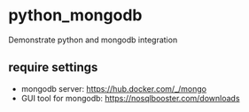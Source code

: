 # python_mongodb
Demonstrate python and mongodb integration
## require settings
- mongodb server: https://hub.docker.com/_/mongo
- GUI tool for mongodb: https://nosqlbooster.com/downloads
